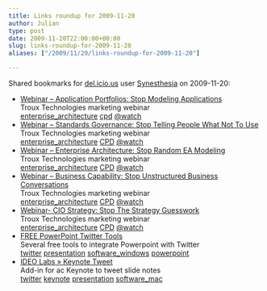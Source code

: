```yaml
---
title: Links roundup for 2009-11-20
author: Julian
type: post
date: 2009-11-20T22:00:00+00:00
slug: links-roundup-for-2009-11-20 
aliases: ["/2009/11/20/links-roundup-for-2009-11-20"]

---
```

Shared bookmarks for [del.icio.us][1] user [Synesthesia][2] on 2009-11-20:

  * [Webinar &#8211; Application Portfolios: Stop Modeling Applications][3]  
    Troux Technologies marketing webinar  
    [enterprise_architecture][4] [cpd][5] [@watch][6] 
  * [Webinar &#8211; Standards Governance: Stop Telling People What Not To Use][7]  
    Troux Technologies marketing webinar  
    [enterprise_architecture][4] [CPD][8] [@watch][6] 
  * [Webinar &#8211; Enterprise Architecture: Stop Random EA Modeling][9]  
    Troux Technologies marketing webinar  
    [enterprise_architecture][4] [CPD][8] [@watch][6] 
  * [Webinar &#8211; Business Capability: Stop Unstructured Business Conversations][10]  
    Troux Technologies marketing webinar  
    [enterprise_architecture][4] [CPD][8] [@watch][6] 
  * [Webinar- CIO Strategy: Stop The Strategy Guesswork][11]  
    Troux Technologies marketing webinar  
    [enterprise_architecture][4] [CPD][8] [@watch][6] 
  * [FREE PowerPoint Twitter Tools][12]  
    Several free tools to integrate Powerpoint with Twitter  
    [twitter][13] [presentation][14] [software_windows][15] [powerpoint][16] 
  * [IDEO Labs &raquo; Keynote Tweet][17]  
    Add-in for ac Keynote to tweet slide notes  
    [twitter][13] [keynote][18] [presentation][14] [software_mac][19]

 [1]: https://del.icio.us/
 [2]: https://del.icio.us/synesthesia
 [3]: https://www.troux.com/resources/events/webinars/20091217freedom_app
 [4]: https://delicious.com/synesthesia/enterprise_architecture
 [5]: https://delicious.com/synesthesia/cpd
 [6]: https://delicious.com/synesthesia/%40watch
 [7]: https://www.troux.com/resources/events/webinars/20091210freedom_gov
 [8]: https://delicious.com/synesthesia/CPD
 [9]: https://www.troux.com/resources/events/webinars/20091203freedom_ea
 [10]: https://www.troux.com/resources/events/webinars/20091119freedom_bus
 [11]: https://www.troux.com/resources/events/webinars/20091112freedom_cio
 [12]: https://www.sapweb20.com/blog/powerpoint-twitter-tools
 [13]: https://delicious.com/synesthesia/twitter
 [14]: https://delicious.com/synesthesia/presentation
 [15]: https://delicious.com/synesthesia/software_windows
 [16]: https://delicious.com/synesthesia/powerpoint
 [17]: https://labs.ideo.com/2009/06/23/keynote-tweet-participate-in-the-backchannel-of-your-own-presentation
 [18]: https://delicious.com/synesthesia/keynote
 [19]: https://delicious.com/synesthesia/software_mac